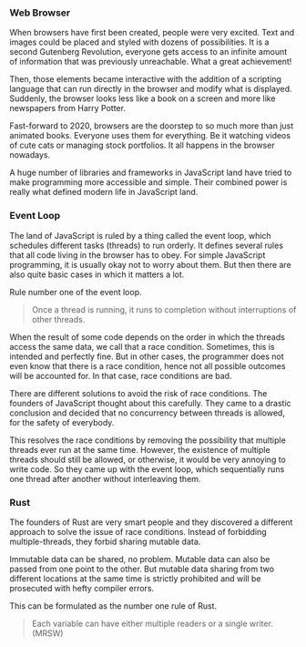 ### Web Browser

When browsers have first been created, people were very excited. Text and images could be placed and styled with dozens of possibilities. It is a second Gutenberg Revolution, everyone gets access to an infinite amount of information that was previously unreachable. What a great achievement!

Then, those elements became interactive with the addition of a scripting language that can run directly in the browser and modify what is displayed. Suddenly, the browser looks less like a book on a screen and more like newspapers from Harry Potter.

Fast-forward to 2020, browsers are the doorstep to so much more than just animated books. Everyone uses them for everything. Be it watching videos of cute cats or managing stock portfolios. It all happens in the browser nowadays.

A huge number of libraries and frameworks in JavaScript land have tried to make programming more accessible and simple. Their combined power is really what defined modern life in JavaScript land.

### Event Loop

The land of JavaScript is ruled by a thing called the event loop, which schedules different tasks (threads) to run orderly. It defines several rules that all code living in the browser has to obey. For simple JavaScript programming, it is usually okay not to worry about them. But then there are also quite basic cases in which it matters a lot.

Rule number one of the event loop.
> Once a thread is running, it runs to completion without interruptions of other threads.

When the result of some code depends on the order in which the threads access the same data, we call that a race condition. Sometimes, this is intended and perfectly fine. But in other cases, the programmer does not even know that there is a race condition, hence not all possible outcomes will be accounted for. In that case, race conditions are bad.

There are different solutions to avoid the risk of race conditions. The founders of JavaScript thought about this carefully. They came to a drastic conclusion and decided that no concurrency between threads is allowed, for the safety of everybody.

This resolves the race conditions by removing the possibility that multiple threads ever run at the same time. However, the existence of multiple threads should still be allowed, or otherwise, it would be very annoying to write code. So they came up with the event loop, which sequentially runs one thread after another without interleaving them.

### Rust

The founders of Rust are very smart people and they discovered a different approach to solve the issue of race conditions. Instead of forbidding multiple-threads, they forbid sharing mutable data.

Immutable data can be shared, no problem. Mutable data can also be passed from one point to the other. But mutable data sharing from two different locations at the same time is strictly prohibited and will be prosecuted with hefty compiler errors.

This can be formulated as the number one rule of Rust.
> Each variable can have either multiple readers or a single writer. (MRSW)

